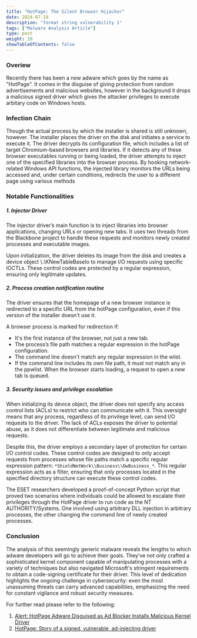 ```yaml
---
title: "HotPage: The Silent Browser Hijacker"
date: 2024-07-19
description: "format string vulnerability 1"
tags: ["Malware Analysis Article"]
type: post
weight: 20
showTableOfContents: false
---
```


### Overiew
Recently there has been a new adware which goes by the name as "HotPage". It comes in the disguise of giving protection from random advertisements and malicious websites, however in the background it drops a malicious signed driver which gives the attacker privileges to execute arbitary code on Windows hosts.

### Infection Chain

Though the actual process by which the installer is shared is still unknown, however. The installer places the driver on the disk and initiates a service to execute it. The driver decrypts its configuration file, which includes a list of target Chromium-based browsers and libraries. If it detects any of these browser executables running or being loaded, the driver attempts to inject one of the specified libraries into the browser process. By hooking network-related Windows API functions, the injected library monitors the URLs being accessed and, under certain conditions, redirects the user to a different page using various methods

### Notable Functionalities
##### 1. Injector Driver

The injector driver’s main function is to inject libraries into browser applications, changing URLs or opening new tabs. It uses two threads from the Blackbone project to handle these requests and monitors newly created processes and executable images.

Upon initialization, the driver deletes its image from the disk and creates a device object \\.\KNewTableBaseIo to manage I/O requests using specific IOCTLs. These control codes are protected by a regular expression, ensuring only legitimate updates.

##### 2. Process creation notification routine

The driver ensures that the homepage of a new browser instance is redirected to a specific URL from the hotPage configuration, even if this version of the installer doesn't use it.

A browser process is marked for redirection if:

- It's the first instance of the browser, not just a new tab.
- The process’s file path matches a regular expression in the hotPage configuration.
- The command line doesn't match any regular expression in the wlist.
- If the command line includes its own file path, it must not match any in the ppwlist.
When the browser starts loading, a request to open a new tab is queued.


##### 3. Security issues and privilege escalation

When initializing its device object, the driver does not specify any access control lists (ACLs) to restrict who can communicate with it. This oversight means that any process, regardless of its privilege level, can send I/O requests to the driver. The lack of ACLs exposes the driver to potential abuse, as it does not differentiate between legitimate and malicious requests.

Despite this, the driver employs a secondary layer of protection for certain I/O control codes. These control codes are designed to only accept requests from processes whose file paths match a specific regular expression pattern: `*ShieldNetWork\\Business\\DwBusiness_*`. This regular expression acts as a filter, ensuring that only processes located in the specified directory structure can execute these control codes.

The ESET researchers developed a proof-of-concept Python script that proved two scenarios where individuals could be allowed to escalate their privileges through the HotPage driver to run code as the NT AUTHORITY/Systems. One involved using arbitrary DLL injection in arbitrary processes, the other changing the command line of newly created processes.


### Conclusion

The analysis of this seemingly generic malware reveals the lengths to which adware developers will go to achieve their goals. They’ve not only crafted a sophisticated kernel component capable of manipulating processes with a variety of techniques but also navigated Microsoft's stringent requirements to obtain a code-signing certificate for their driver. This level of dedication highlights the ongoing challenge in cybersecurity: even the most unassuming threats can carry advanced capabilities, emphasizing the need for constant vigilance and robust security measures.


For further read please refer to the following:

1. [Alert: HotPage Adware Disguised as Ad Blocker Installs Malicious Kernel Driver](https://thehackernews.com/2024/07/alert-hotpage-adware-disguised-as-ad.html)
2. [HotPage: Story of a signed, vulnerable, ad-injecting driver](https://www.welivesecurity.com/en/eset-research/hotpage-story-signed-vulnerable-ad-injecting-driver/)




